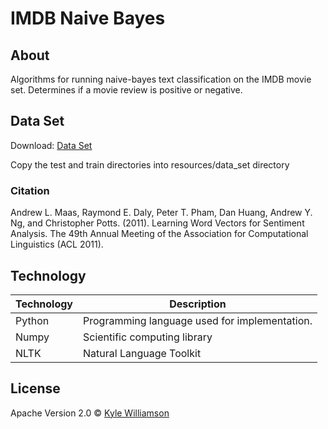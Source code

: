 # IMDB Naive Bayes

## About

Algorithms for running naive-bayes text classification on the IMDB movie set. Determines if a movie review is positive or negative.

## Data Set

Download:
[Data Set](http://ai.stanford.edu/~amaas/data/sentiment/aclImdb_v1.tar.gz)

Copy the test and train directories into resources/data_set directory

### Citation
Andrew L. Maas, Raymond E. Daly, Peter T. Pham, Dan Huang, Andrew Y. Ng, and Christopher Potts. (2011). Learning Word Vectors for Sentiment Analysis. The 49th Annual Meeting of the Association for Computational Linguistics (ACL 2011).

## Technology

Technology | Description
------------ | -------------
Python | Programming language used for implementation.
Numpy | Scientific computing library
NLTK | Natural Language Toolkit

## License

Apache Version 2.0 © [Kyle Williamson ](https://github.com/kyledmw)
